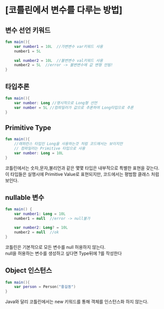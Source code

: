 # [코틀린에서 변수를 다루는 방법]

## 변수 선언 키워드
~~~kotlin
fun main(){
    var number1 = 10L  //가변변수 var키워드 사용
    number1 = 5L
    
    val number2 = 10L  //불변변수 val키워드 사용
    number2 = 5L  //error -> 불변변수에 값 변형 안됨!
}
~~~

## 타입추론
~~~kotlin
fun main(){
    var number: Long //명시적으로 Long형 선언
    var number = 5L //컴파일러가 값으로 추론하여 Long타입으로 추론
}
~~~

## Primitive Type
~~~kotlin
fun main(){
    //래퍼런스 타입인 Long을 사용하는것 처럼 코드에서는 보이지만 
    // 컴파일러는 Primitive 타입으로 사용
    var number: Long = 10L
}
~~~
코틀린에서는 숫자,문자,불리언과 같은 몇몇 타입은 내부적으로 특별한 표현을 갖는다.<br>
이 타입들은 실행시에 Primitive Value로 표현되지만, 코드에서는 평범함 클래스 처럼 보인다.
<br>

## nullable 변수
~~~kotlin
fun main() {
    var number1: Long = 10L
    number1 = null  //error -> null불가

    var number2: Long? = 10L
    number2 = null  //ok
}
~~~
코틀린은 기본적으로 모든 변수를 null 허용하지 않는다.<br>
null을 허용하는 변수를 생성하고 싶다면 Type뒤에 ?를 작성한다

## Object 인스턴스
~~~kotlin
fun main(){
    var person = Person("홍길동")
}
~~~
Java와 달리 코틀린에서는 new 키워드를 통해 객체를 인스턴스화 하지 않는다.